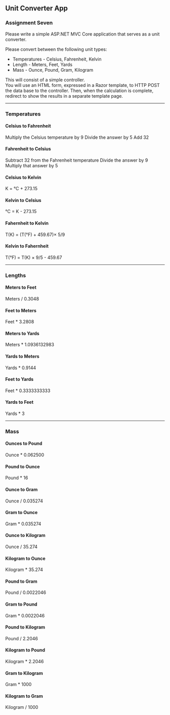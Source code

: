 ## Unit Converter App

### Assignment Seven

Please write a simple ASP.NET MVC Core application that serves as a unit converter.

Please convert between the following unit types:

* Temperatures - Celsius, Fahrenheit, Kelvin
* Length - Meters, Feet, Yards
* Mass - Ounce, Pound, Gram, Kilogram

This will consist of a simple controller.\
You will use an HTML form, expressed in a Razor template, to HTTP POST the data base to the controller. Then, when the calculation is complete, redirect to show the results in a separate template page.

-------------------------
### Temperatures

#### Celsius to Fahrenheit

Multiply the Celsius temperature by 9 Divide the answer by 5 Add 32

#### Fahrenheit to Celsius

Subtract 32 from the Fahrenheit temperature Divide the answer by 9 Multiply that answer by 5

#### Celsius to Kelvin

K = °C + 273.15

#### Kelvin to Celsius

°C = K - 273.15

#### Fahernheit to Kelvin

T(K) = (T(°F) + 459.67)× 5/9

#### Kelvin to Fahernheit

T(°F) = T(K) × 9/5 - 459.67


-----------------------
### Lengths

#### Meters to Feet

Meters / 0.3048

#### Feet to Meters

Feet * 3.2808

#### Meters to Yards

Meters * 1.0936132983

#### Yards to Meters

Yards * 0.9144

#### Feet to Yards

Feet * 0.3333333333

#### Yards to Feet

Yards * 3

------------------
### Mass   

#### Ounces to Pound

Ounce * 0.062500

#### Pound to Ounce 

Pound * 16

#### Ounce to Gram

Ounce / 0.035274

#### Gram to Ounce

Gram * 0.035274

#### Ounce to Kilogram

Ounce / 35.274

#### Kilogram to Ounce

Kilogram * 35.274

#### Pound to Gram

Pound / 0.0022046

#### Gram to Pound

Gram * 0.0022046

#### Pound to Kilogram

Pound / 2.2046

#### Kilogram to Pound

Kilogram * 2.2046

#### Gram to Kilogram

Gram * 1000

#### Kilogram to Gram

Kilogram / 1000

